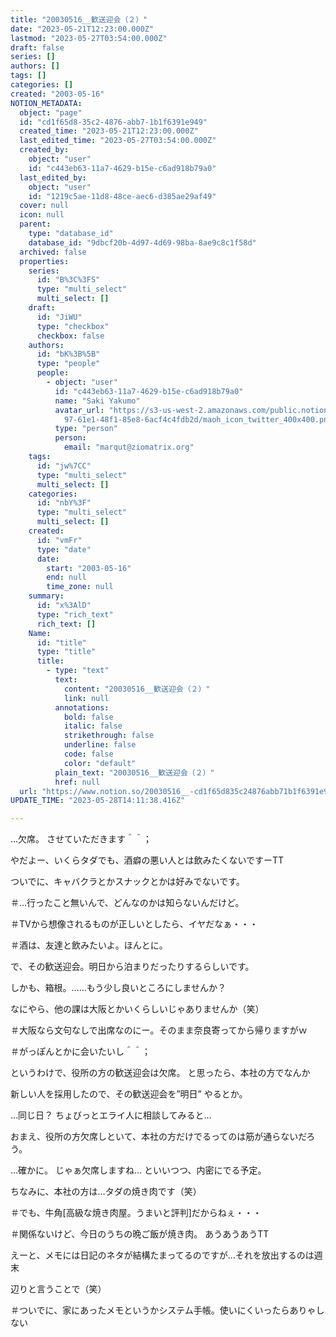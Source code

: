 ```yaml
---
title: "20030516__歓送迎会（２）"
date: "2023-05-21T12:23:00.000Z"
lastmod: "2023-05-27T03:54:00.000Z"
draft: false
series: []
authors: []
tags: []
categories: []
created: "2003-05-16"
NOTION_METADATA:
  object: "page"
  id: "cd1f65d8-35c2-4876-abb7-1b1f6391e949"
  created_time: "2023-05-21T12:23:00.000Z"
  last_edited_time: "2023-05-27T03:54:00.000Z"
  created_by:
    object: "user"
    id: "c443eb63-11a7-4629-b15e-c6ad918b79a0"
  last_edited_by:
    object: "user"
    id: "1219c5ae-11d8-48ce-aec6-d385ae29af49"
  cover: null
  icon: null
  parent:
    type: "database_id"
    database_id: "9dbcf20b-4d97-4d69-98ba-8ae9c8c1f58d"
  archived: false
  properties:
    series:
      id: "B%3C%3FS"
      type: "multi_select"
      multi_select: []
    draft:
      id: "JiWU"
      type: "checkbox"
      checkbox: false
    authors:
      id: "bK%3B%5B"
      type: "people"
      people:
        - object: "user"
          id: "c443eb63-11a7-4629-b15e-c6ad918b79a0"
          name: "Saki Yakumo"
          avatar_url: "https://s3-us-west-2.amazonaws.com/public.notion-static.com/3ad1c4\
            97-61e1-48f1-85e8-6acf4c4fdb2d/maoh_icon_twitter_400x400.png"
          type: "person"
          person:
            email: "marqut@ziomatrix.org"
    tags:
      id: "jw%7CC"
      type: "multi_select"
      multi_select: []
    categories:
      id: "nbY%3F"
      type: "multi_select"
      multi_select: []
    created:
      id: "vmFr"
      type: "date"
      date:
        start: "2003-05-16"
        end: null
        time_zone: null
    summary:
      id: "x%3AlD"
      type: "rich_text"
      rich_text: []
    Name:
      id: "title"
      type: "title"
      title:
        - type: "text"
          text:
            content: "20030516__歓送迎会（２）"
            link: null
          annotations:
            bold: false
            italic: false
            strikethrough: false
            underline: false
            code: false
            color: "default"
          plain_text: "20030516__歓送迎会（２）"
          href: null
  url: "https://www.notion.so/20030516__-cd1f65d835c24876abb71b1f6391e949"
UPDATE_TIME: "2023-05-28T14:11:38.416Z"

---
```

<link rel="stylesheet" href="https://cdn.jsdelivr.net/npm/katex@0.16.2/dist/katex.min.css" integrity="sha384-bYdxxUwYipFNohQlHt0bjN/LCpueqWz13HufFEV1SUatKs1cm4L6fFgCi1jT643X" crossorigin="anonymous">


…欠席。 させていただきます＾＾；


やだよー、いくらタダでも、酒癖の悪い人とは飲みたくないですーTT


ついでに、キャバクラとかスナックとかは好みでないです。


＃…行ったこと無いんで、どんなのかは知らないんだけど。


＃TVから想像されるものが正しいとしたら、イヤだなぁ・・・


＃酒は、友達と飲みたいよ。ほんとに。


で、その歓送迎会。明日から泊まりだったりするらしいです。


しかも、箱根。……もう少し良いところにしませんか？


なにやら、他の課は大阪とかいくらしいじゃありませんか（笑）


＃大阪なら文句なしで出席なのにー。そのまま奈良寄ってから帰りますがｗ


＃がっぽんとかに会いたいし＾＾；


というわけで、役所の方の歓送迎会は欠席。 と思ったら、本社の方でなんか


新しい人を採用したので、その歓送迎会を”明日” やるとか。


…同じ日？ ちょびっとエライ人に相談してみると…


おまえ、役所の方欠席しといて、本社の方だけでるってのは筋が通らないだろう。


…確かに。 じゃぁ欠席しますね… といいつつ、内密にでる予定。


ちなみに、本社の方は…タダの焼き肉です（笑）


＃でも、牛角[高級な焼き肉屋。うまいと評判]だからねぇ・・・


＃関係ないけど、今日のうちの晩ご飯が焼き肉。 あうあうあうTT


えーと、メモには日記のネタが結構たまってるのですが…それを放出するのは週末


辺りと言うことで（笑）


＃ついでに、家にあったメモというかシステム手帳。使いにくいったらありゃしない

